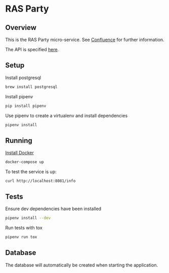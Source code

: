 # RAS Party

## Overview
This is the RAS Party micro-service. See [Confluence] for further information.

The API is specified [here](./API.md).

## Setup
Install postgresql
```bash
brew install postgresql
```

Install pipenv
```bash
pip install pipenv
```

Use pipenv to create a virtualenv and install dependencies
```bash
pipenv install
```

## Running
[Install Docker](https://docs.docker.com/engine/installation/)
```bash
docker-compose up
```

To test the service is up:

```
curl http://localhost:8081/info
```

## Tests
Ensure dev dependencies have been installed
```bash
pipenv install --dev
```

Run tests with tox
```bash
pipenv run tox
```

## Database

The database will automatically be created when starting the application.


[Confluence]: https://digitaleq.atlassian.net/wiki/display/RASB/Party
[tox]: https://tox.readthedocs.io/en/latest/
